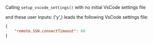 Calling `setup_vscode_settings()` with no initial VsCode settings file

and these user inputs: ('y',)
leads the following VsCode settings file:

```json
{
	"remote.SSH.connectTimeout": 60
}
```